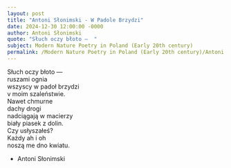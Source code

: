 ```yaml
---
layout: post
title: "Antoni Słonimski - W Padole Brzydzi"
date: 2024-12-30 12:00:00 -0000
author: Antoni Słonimski
quote: "Słuch oczy błoto —  "
subject: Modern Nature Poetry in Poland (Early 20th century)
permalink: /Modern Nature Poetry in Poland (Early 20th century)/Antoni Słonimski/Antoni Słonimski - W Padole Brzydzi
---
```


Słuch oczy błoto —  
ruszami ognia  
wszyscy w padoł brzydzi  
v moim szaleństwie.  
Nawet chmurne  
dachy drogi  
nadciągają w macierzy  
biały piasek z dolin.  
Czy usłyszałeś?  
Każdy ah i oh  
noszą me dno kwiatu.

- Antoni Słonimski
